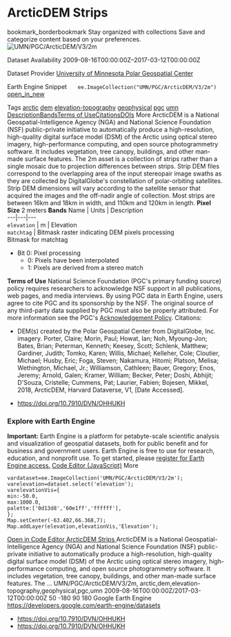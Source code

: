  
#  ArcticDEM Strips 
bookmark_borderbookmark Stay organized with collections  Save and categorize content based on your preferences.
![UMN/PGC/ArcticDEM/V3/2m](https://developers.google.com/earth-engine/datasets/images/UMN/UMN_PGC_ArcticDEM_V3_2m_sample.png) 

Dataset Availability
    2009-08-16T00:00:00Z–2017-03-12T00:00:00Z 

Dataset Provider
     [ University of Minnesota Polar Geospatial Center ](https://www.pgc.umn.edu/data/arcticdem/) 

Earth Engine Snippet
     `    ee.ImageCollection("UMN/PGC/ArcticDEM/V3/2m")   ` [ open_in_new ](https://code.earthengine.google.com/?scriptPath=Examples:Datasets/UMN/UMN_PGC_ArcticDEM_V3_2m) 

Tags
     [arctic](https://developers.google.com/earth-engine/datasets/tags/arctic) [dem](https://developers.google.com/earth-engine/datasets/tags/dem) [elevation-topography](https://developers.google.com/earth-engine/datasets/tags/elevation-topography) [geophysical](https://developers.google.com/earth-engine/datasets/tags/geophysical) [pgc](https://developers.google.com/earth-engine/datasets/tags/pgc) [umn](https://developers.google.com/earth-engine/datasets/tags/umn)
[Description](https://developers.google.com/earth-engine/datasets/catalog/UMN_PGC_ArcticDEM_V3_2m#description)[Bands](https://developers.google.com/earth-engine/datasets/catalog/UMN_PGC_ArcticDEM_V3_2m#bands)[Terms of Use](https://developers.google.com/earth-engine/datasets/catalog/UMN_PGC_ArcticDEM_V3_2m#terms-of-use)[Citations](https://developers.google.com/earth-engine/datasets/catalog/UMN_PGC_ArcticDEM_V3_2m#citations)[DOIs](https://developers.google.com/earth-engine/datasets/catalog/UMN_PGC_ArcticDEM_V3_2m#dois) More
ArcticDEM is a National Geospatial-Intelligence Agency (NGA) and National Science Foundation (NSF) public-private initiative to automatically produce a high-resolution, high-quality digital surface model (DSM) of the Arctic using optical stereo imagery, high-performance computing, and open source photogrammetry software. It includes vegetation, tree canopy, buildings, and other man-made surface features. The 2m asset is a collection of strips rather than a single mosaic due to projection differences between strips.
Strip DEM files correspond to the overlapping area of the input stereopair image swaths as they are collected by DigitalGlobe's constellation of polar-orbiting satellites. Strip DEM dimensions will vary according to the satellite sensor that acquired the images and the off-nadir angle of collection. Most strips are between 16km and 18km in width, and 110km and 120km in length.
**Pixel Size** 2 meters 
**Bands**
Name | Units | Description  
---|---|---  
`elevation` | m | Elevation  
`matchtag` | Bitmask raster indicating DEM pixels processing  
Bitmask for matchtag
  * Bit 0: Pixel processing 
    * 0: Pixels have been interpolated
    * 1: Pixels are derived from a stereo match

  
**Terms of Use**
National Science Foundation (PGC's primary funding source) policy requires researchers to acknowledge NSF support in all publications, web pages, and media interviews.
By using PGC data in Earth Engine, users agree to cite PGC and its sponsorship by the NSF. The original source of any third-party data supplied by PGC must also be properly attributed.
For more information see the PGC's [Acknowledgement Policy](https://www.pgc.umn.edu/guides/user-services/acknowledgement-policy/).
Citations:
  * DEM(s) created by the Polar Geospatial Center from DigitalGlobe, Inc. imagery. Porter, Claire; Morin, Paul; Howat, Ian; Noh, Myoung-Jon; Bates, Brian; Peterman, Kenneth; Keesey, Scott; Schlenk, Matthew; Gardiner, Judith; Tomko, Karen; Willis, Michael; Kelleher, Cole; Cloutier, Michael; Husby, Eric; Foga, Steven; Nakamura, Hitomi; Platson, Melisa; Wethington, Michael, Jr.; Williamson, Cathleen; Bauer, Gregory; Enos, Jeremy; Arnold, Galen; Kramer, William; Becker, Peter; Doshi, Abhijit; D'Souza, Cristelle; Cummens, Pat; Laurier, Fabien; Bojesen, Mikkel, 2018, ArcticDEM, Harvard Dataverse, V1, [Date Accessed].


  * [ https://doi.org/10.7910/DVN/OHHUKH ](https://doi.org/10.7910/DVN/OHHUKH)


### Explore with Earth Engine
**Important:** Earth Engine is a platform for petabyte-scale scientific analysis and visualization of geospatial datasets, both for public benefit and for business and government users. Earth Engine is free to use for research, education, and nonprofit use. To get started, please [register for Earth Engine access.](https://console.cloud.google.com/earth-engine)
[Code Editor (JavaScript)](https://developers.google.com/earth-engine/datasets/catalog/UMN_PGC_ArcticDEM_V3_2m#code-editor-javascript-sample) More
```
vardataset=ee.ImageCollection('UMN/PGC/ArcticDEM/V3/2m');
varelevation=dataset.select('elevation');
varelevationVis={
min:-50.0,
max:1000.0,
palette:['0d13d8','60e1ff','ffffff'],
};
Map.setCenter(-63.402,66.368,7);
Map.addLayer(elevation,elevationVis,'Elevation');
```
[ Open in Code Editor ](https://code.earthengine.google.com/?scriptPath=Examples:Datasets/UMN/UMN_PGC_ArcticDEM_V3_2m)
[ ArcticDEM Strips ](https://developers.google.com/earth-engine/datasets/catalog/UMN_PGC_ArcticDEM_V3_2m)
ArcticDEM is a National Geospatial-Intelligence Agency (NGA) and National Science Foundation (NSF) public-private initiative to automatically produce a high-resolution, high-quality digital surface model (DSM) of the Arctic using optical stereo imagery, high-performance computing, and open source photogrammetry software. It includes vegetation, tree canopy, buildings, and other man-made surface features. The …
UMN/PGC/ArcticDEM/V3/2m, arctic,dem,elevation-topography,geophysical,pgc,umn 
2009-08-16T00:00:00Z/2017-03-12T00:00:00Z
50 -180 90 180 
Google Earth Engine
https://developers.google.com/earth-engine/datasets
  * [ https://doi.org/10.7910/DVN/OHHUKH ](https://doi.org/https://www.pgc.umn.edu/data/arcticdem/)
  * [ https://doi.org/10.7910/DVN/OHHUKH ](https://doi.org/https://developers.google.com/earth-engine/datasets/catalog/UMN_PGC_ArcticDEM_V3_2m)


